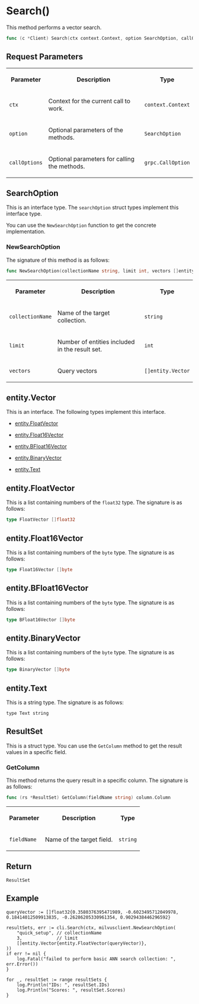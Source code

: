 # Search()

This method performs a vector search.

```go
func (c *Client) Search(ctx context.Context, option SearchOption, callOptions ...grpc.CallOption) ([]ResultSet, error)
```

## Request Parameters

<table>
   <tr>
     <th><p>Parameter</p></th>
     <th><p>Description</p></th>
     <th><p>Type</p></th>
   </tr>
   <tr>
     <td><p><code>ctx</code></p></td>
     <td><p>Context for the current call to work.</p></td>
     <td><p><code>context.Context</code></p></td>
   </tr>
   <tr>
     <td><p><code>option</code></p></td>
     <td><p>Optional parameters of the methods.</p></td>
     <td><p><code>SearchOption</code></p></td>
   </tr>
   <tr>
     <td><p><code>callOptions</code></p></td>
     <td><p>Optional parameters for calling the methods.</p></td>
     <td><p><code>grpc.CallOption</code></p></td>
   </tr>
</table>

## SearchOption

This is an interface type. The `searchOption` struct types implement this interface type. 

You can use the `NewSearchOption` function to get the concrete implementation.

### NewSearchOption

The signature of this method is as follows:

```go
func NewSearchOption(collectionName string, limit int, vectors []entity.Vector) *searchOption
```

<table>
   <tr>
     <th><p>Parameter</p></th>
     <th><p>Description</p></th>
     <th><p>Type</p></th>
   </tr>
   <tr>
     <td><p><code>collectionName</code></p></td>
     <td><p>Name of the target collection.</p></td>
     <td><p><code>string</code></p></td>
   </tr>
   <tr>
     <td><p><code>limit</code></p></td>
     <td><p>Number of entities included in the result set.</p></td>
     <td><p><code>int</code></p></td>
   </tr>
   <tr>
     <td><p><code>vectors</code></p></td>
     <td><p>Query vectors</p></td>
     <td><p><code>[]entity.Vector</code></p></td>
   </tr>
</table>

## entity.Vector

This is an interface. The following types implement this interface.

- [entity.FloatVector](Search.md#entity.FloatVector)

- [entity.Float16Vector](Search.md#entity.Float16Vector)

- [entity.BFloat16Vector](Search.md#entity.BFloat16Vector)

- [entity.BinaryVector](Search.md#entity.BinaryVector)

- [entity.Text](Search.md#entity.Text)

## entity.FloatVector

This is a list containing numbers of the `float32` type. The signature is as follows:

```go
type FloatVector []float32
```

## entity.Float16Vector

This is a list containing numbers of the `byte` type. The signature is as follows:

```go
type Float16Vector []byte
```

## entity.BFloat16Vector

This is a list containing numbers of the `byte` type. The signature is as follows:

```go
type BFloat16Vector []byte
```

## entity.BinaryVector

This is a list containing numbers of the `byte` type. The signature is as follows:

```go
type BinaryVector []byte
```

## entity.Text

This is a string type. The signature is as follows:

```plaintext
type Text string
```

## ResultSet

This is a struct type. You can use the `GetColumn` method to get the result values in a specific field.

### GetColumn

This method returns the query result in a specific column. The signature is as follows:

```go
func (rs *ResultSet) GetColumn(fieldName string) column.Column
```

<table>
   <tr>
     <th><p>Parameter</p></th>
     <th><p>Description</p></th>
     <th><p>Type</p></th>
   </tr>
   <tr>
     <td><p><code>fieldName</code></p></td>
     <td><p>Name of the target field.</p></td>
     <td><p><code>string</code></p></td>
   </tr>
</table>

## Return

`ResultSet`

## Example

```plaintext
queryVector := []float32{0.3580376395471989, -0.6023495712049978, 0.18414012509913835, -0.26286205330961354, 0.9029438446296592}

resultSets, err := cli.Search(ctx, milvusclient.NewSearchOption(
    "quick_setup", // collectionName
    3,             // limit
    []entity.Vector{entity.FloatVector(queryVector)},
))
if err != nil {
    log.Fatal("failed to perform basic ANN search collection: ", err.Error())
}

for _, resultSet := range resultSets {
    log.Println("IDs: ", resultSet.IDs)
    log.Println("Scores: ", resultSet.Scores)
}
```

